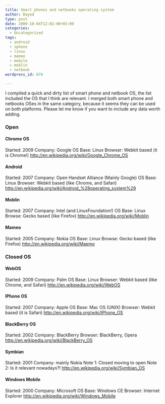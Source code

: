 ```yaml
---
title: Smart phones and netbooks operating system
author: Rayed
type: post
date: 2009-10-04T12:02:00+03:00
categories:
  - Uncategorized
tags:
  - android
  - iphone
  - linux
  - mameo
  - mobile
  - moblin
  - netbook
wordpress_id: 674

---
```

I compiled a quick and dirty list of smart phone and netbook OS, the list included the OS that I think are relevant.
I merged both smart phone and netbooks OSes in the same category, because it seems they can be used on both platforms.
Please let me know if you want to include any data worth adding.



### Open



#### Chrome OS

Started: 2009
Company: Google
OS Base: Linux
Browser: Webkit based (it is Chrome!)
<a href="http://en.wikipedia.org/wiki/Google_Chrome_OS">http://en.wikipedia.org/wiki/Google_Chrome_OS</a>



#### Android

Started: 2007
Company: Open Handset Alliance (Mainly Google)
OS Base: Linux
Browser: Webkit based (like Chrome, and Safari)
<a href="http://en.wikipedia.org/wiki/Android_%28operating_system%29">http://en.wikipedia.org/wiki/Android_%28operating_system%29</a>



#### Moblin

Started: 2007
Company: Intel (and LinuxFoundation!)
OS Base: Linux
Browse: Gecko based (like Firefox)
<a href="http://en.wikipedia.org/wiki/Moblin">http://en.wikipedia.org/wiki/Moblin</a>



#### Mameo

Started: 2005
Company: Nokia
OS Base: Linux
Browse: Gecko based (like Firefox)
<a href="http://en.wikipedia.org/wiki/Maemo">http://en.wikipedia.org/wiki/Maemo</a>



### Closed OS



#### WebOS

Started: 2009
Company: Palm
OS Base: Linux
Browser: Webkit based (like Chrome, and Safari)
<a href="http://en.wikipedia.org/wiki/WebOS">http://en.wikipedia.org/wiki/WebOS</a>



#### IPhone OS

Started: 2007
Company: Apple
OS Base: Mac OS (UNIX)
Browser: Webkit based (it is Safari)
<a href="http://en.wikipedia.org/wiki/IPhone_OS">http://en.wikipedia.org/wiki/IPhone_OS</a>



#### BlackBerry OS

Started: 2002
Company: BlackBerry
Browser: BlackBerry, Opera
<a href="http://en.wikipedia.org/wiki/BlackBerry_OS">http://en.wikipedia.org/wiki/BlackBerry_OS</a>



#### Symbian

Started: 2001
Company: mainly Nokia
Note 1: Closed moving to open
Note 2: Is it relevant nowadays?!
<a href="http://en.wikipedia.org/wiki/Symbian_OS">http://en.wikipedia.org/wiki/Symbian_OS</a>



#### Windows Mobile

Started: 2000
Company: Microsoft
OS Base: Windows CE
Browser: Internet Explorer
<a href="http://en.wikipedia.org/wiki/Windows_Mobile">http://en.wikipedia.org/wiki/Windows_Mobile</a>

